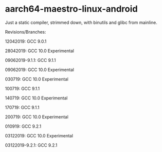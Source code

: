 # aarch64-maestro-linux-android

Just a static compiler, strimmed down, with binutils and glibc from mainline.

Revisions/Branches:

12042019: GCC 9.0.1

28042019: GCC 10.0 Experimental

09062019-9.1.1: GCC 9.1.1

09062019: GCC 10.0 Experimental

030719:  GCC 10.0 Experimental

100719: GCC 9.1.1

140719: GCC 10.0 Experimental

170719: GCC 9.1.1

200719: GCC 10.0 Experimental

010919: GCC 9.2.1

03122019: GCC 10.0 Experimental

03122019-9.2.1: GCC 9.2.1
